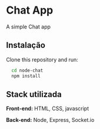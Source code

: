 
# Chat App

A simple Chat app


## Instalação

Clone this repository and run:

```bash
  cd node-chat
  npm install
```
    
## Stack utilizada

**Front-end:** HTML, CSS, javascript 

**Back-end:** Node, Express, Socket.io
